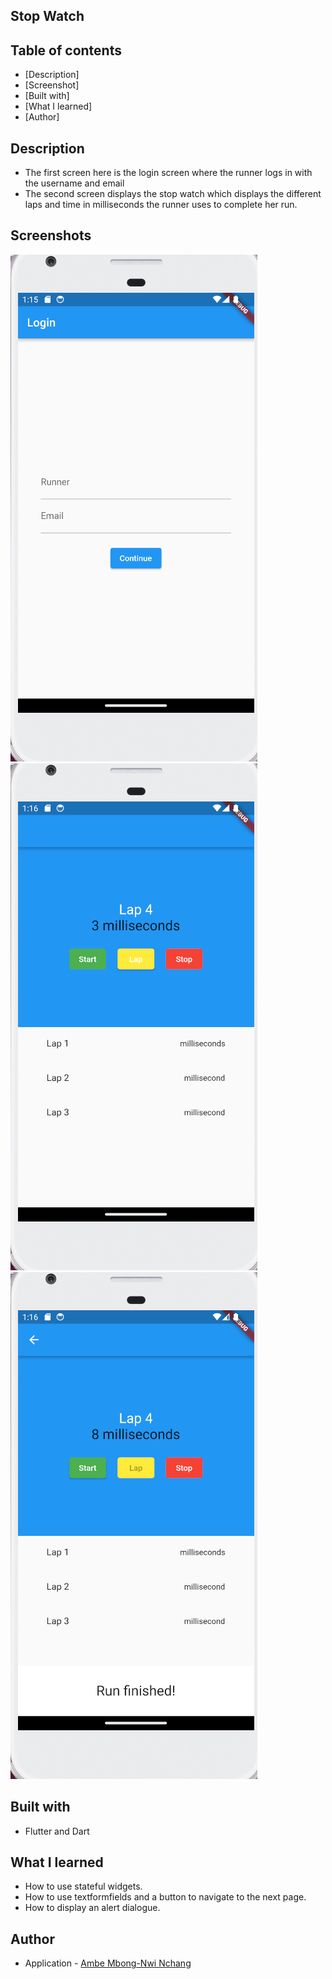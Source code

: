 ## Stop Watch

## Table of contents

- [Description]  
- [Screenshot]
- [Built with]
- [What I learned]
- [Author]

## Description

- The first screen here is the login screen where the runner logs in with the username and email
- The second screen displays the stop watch which displays the different laps and time in milliseconds the runner uses to complete her run.

## Screenshots

![](assets/login.png)
![](assets/start.png)
![](assets/finish.png)

## Built with

- Flutter and Dart

## What I learned

- How to use stateful widgets.
- How to use textformfields and a button to navigate to the next page.
- How to display an alert dialogue.

## Author

- Application - [Ambe Mbong-Nwi Nchang](https://github.com/Ambe-Mbong-Nwi/Flutter-Projects.git)

